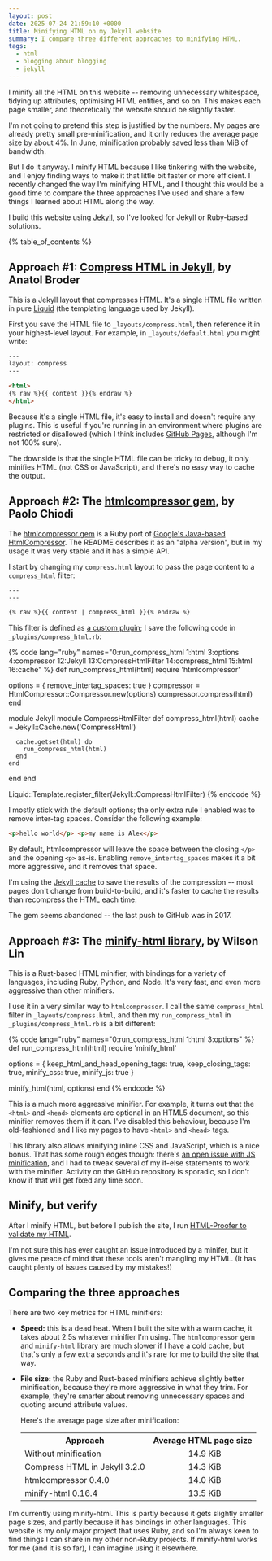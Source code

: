 ```yaml
---
layout: post
date: 2025-07-24 21:59:10 +0000
title: Minifying HTML on my Jekyll website
summary: I compare three different approaches to minifying HTML.
tags:
  - html
  - blogging about blogging
  - jekyll
---
```

I minify all the HTML on this website -- removing unnecessary whitespace, tidying up attributes, optimising HTML entities, and so on.
This makes each page smaller, and theoretically the website should be slightly faster.

I'm not going to pretend this step is justified by the numbers.
My pages are already pretty small pre-minification, and it only reduces the average page size by about 4%.
In June, minification probably saved less than MiB of bandwidth.

But I do it anyway.
I minify HTML because I like tinkering with the website, and I enjoy finding ways to make it that little bit faster or more efficient.
I recently changed the way I'm minifying HTML, and I thought this would be a good time to compare the three approaches I've used and share a few things I learned about HTML along the way.

I build this website using [Jekyll](https://jekyllrb.com), so I've looked for Jekyll or Ruby-based solutions.

{% table_of_contents %}

<h2 id="layout">Approach #1: <a href="http://jch.penibelst.de/">Compress HTML in Jekyll</a>, by Anatol Broder</h2>

This is a Jekyll layout that compresses HTML.
It's a single HTML file written in pure [Liquid](https://shopify.github.io/liquid/) (the templating language used by Jekyll).

First you save the HTML file to `_layouts/compress.html`, then reference it in your highest-level layout.
For example, in `_layouts/default.html` you might write:

```html
---
layout: compress
---

<html>
{% raw %}{{ content }}{% endraw %}
</html>
```

Because it's a single HTML file, it's easy to install and doesn't require any plugins.
This is useful if you're running in an environment where plugins are restricted or disallowed (which I think includes [GitHub Pages](https://docs.github.com/en/pages/setting-up-a-github-pages-site-with-jekyll/about-github-pages-and-jekyll#plugins), although I'm not 100% sure).

The downside is that the single HTML file can be tricky to debug, it only minifies HTML (not CSS or JavaScript), and there's no easy way to cache the output.

<h2 id="htmlcompressor">Approach #2: The <a href="https://github.com/paolochiodi/htmlcompressor/">htmlcompressor gem</a>, by Paolo Chiodi</h2>

The [htmlcompressor gem](https://github.com/paolochiodi/htmlcompressor/) is a Ruby port of [Google's Java-based HtmlCompressor](https://code.google.com/archive/p/htmlcompressor/).
The README describes it as an "alpha version", but in my usage it was very stable and it has a simple API.

I start by changing my `compress.html` layout to pass the page content to a `compress_html` filter:

```html
---
---

{% raw %}{{ content | compress_html }}{% endraw %}
```

This filter is defined as [a custom plugin](https://jekyllrb.com/docs/plugins/filters/); I save the following code in `_plugins/compress_html.rb`:

{% code lang="ruby" names="0:run_compress_html 1:html 3:options 4:compressor 12:Jekyll 13:CompressHtmlFilter 14:compress_html 15:html 16:cache" %}
def run_compress_html(html)
  require 'htmlcompressor'

  options = {
    remove_intertag_spaces: true
  }
  compressor = HtmlCompressor::Compressor.new(options)
  compressor.compress(html)
end

module Jekyll
  module CompressHtmlFilter
    def compress_html(html)
      cache = Jekyll::Cache.new('CompressHtml')

      cache.getset(html) do
        run_compress_html(html)
      end
    end
  end
end

Liquid::Template.register_filter(Jekyll::CompressHtmlFilter)
{% endcode %}

I mostly stick with the default options; the only extra rule I enabled was to remove inter-tag spaces.
Consider the following example:

```html
<p>hello world</p> <p>my name is Alex</p>
```

By default, htmlcompressor will leave the space between the closing `</p>` and the opening `<p>` as-is.
Enabling `remove_intertag_spaces` makes it a bit more aggressive, and it removes that space.

I'm using the [Jekyll cache](/2024/jekyll-caching/) to save the results of the compression -- most pages don't change from build-to-build, and it's faster to cache the results than recompress the HTML each time.

The gem seems abandoned -- the last push to GitHub was in 2017.

<h2 id="minifyhtml">Approach #3: The <a href="https://github.com/wilsonzlin/minify-html">minify-html library</a>, by Wilson Lin</h2>

This is a Rust-based HTML minifier, with bindings for a variety of languages, including Ruby, Python, and Node.
It's very fast, and even more aggressive than other minifiers.

I use it in a very similar way to `htmlcompressor`.
I call the same `compress_html` filter in `_layouts/compress.html`, and then my `run_compress_html` in `_plugins/compress_html.rb` is a bit different:

{% code lang="ruby" names="0:run_compress_html 1:html 3:options" %}
def run_compress_html(html)
  require 'minify_html'

  options = {
    keep_html_and_head_opening_tags: true,
    keep_closing_tags: true,
    minify_css: true,
    minify_js: true
  }

  minify_html(html, options)
end
{% endcode %}

This is a much more aggressive minifier.
For example, it turns out that the `<html>` and `<head>` elements are optional in an HTML5 document, so this minifier removes them if it can.
I've disabled this behaviour, because I'm old-fashioned and I like my pages to have `<html>` and `<head>` tags.

This library also allows minifying inline CSS and JavaScript, which is a nice bonus.
That has some rough edges though: there's [an open issue with JS minification](https://github.com/wilsonzlin/minify-html/issues/242), and I had to tweak several of my if-else statements to work with the minifier.
Activity on the GitHub repository is sporadic, so I don't know if that will get fixed any time soon.

<h2 id="verify">Minify, but verify</h2>

After I minify HTML, but before I publish the site, I run [HTML-Proofer to validate my HTML](/2019/checking-jekyll-sites-with-htmlproofer/).

I'm not sure this has ever caught an issue introduced by a minifer, but it gives me peace of mind that these tools aren't mangling my HTML.
(It has caught plenty of issues caused by my mistakes!)

<h2 id="comparison">Comparing the three approaches</h2>

<style>
  table#sizes {
    width: 100%;
    border: var(--border-width) var(--border-style) var(--block-border-color);
    border-radius: var(--border-radius);
    background-color: var(--block-background);
    padding: var(--default-padding);
  }

  table#sizes tr:not(:last-of-type) > th,
  table#sizes tr:not(:last-of-type) > td {
    border-bottom: 2px solid var(--block-border-color);
  }

  table#sizes td:not(:first-child) {
    text-align: center;
  }

  table#sizes tr > td:nth-child(2) {
    padding-left: 1em;
  }
</style>

There are two key metrics for HTML minifiers:

*   **Speed:** this is a dead heat.
    When I built the site with a warm cache, it takes about 2.5s whatever minifier I'm using.
    The `htmlcompressor` gem and `minify-html` library are much slower if I have a cold cache, but that's only a few extra seconds and it's rare for me to build the site that way.

*   **File size:** the Ruby and Rust-based minifiers achieve slightly better minification, because they're more aggressive in what they trim.
    For example, they're smarter about removing unnecessary spaces and quoting around attribute values.

    Here's the average page size after minification:

    <table id="sizes">
      <tr>
        <th>Approach</th>
        <th>Average HTML page size</th>
      </tr>
      <tr>
        <td>Without minification</td>
        <td title="15,306 bytes">14.9 KiB</td>
      </tr>
      <tr>
        <td>Compress HTML in Jekyll 3.2.0</td>
        <td title="14,617 bytes">14.3 KiB</td>
      </tr>
      <tr>
        <td>htmlcompressor 0.4.0</td>
        <td title="14,383 bytes">14.0 KiB</td>
      </tr>
      <tr>
        <td>minify-html 0.16.4</td>
        <td title="13,844 bytes">13.5 KiB</td>
      </tr>
    </table>

I'm currently using minify-html.
This is partly because it gets slightly smaller page sizes, and partly because it has bindings in other languages.
This website is my only major project that uses Ruby, and so I'm always keen to find things I can share in my other non-Ruby projects.
If minify-html works for me (and it is so far), I can imagine using it elsewhere.
